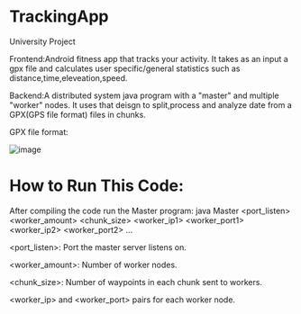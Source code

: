 # TrackingApp
University Project

Frontend:Android fitness app that tracks your activity. It takes as an input a gpx file and calculates user specific/general statistics such as distance,time,eleveation,speed.

Backend:A distributed system  java program with a "master" and multiple "worker" nodes. It uses that deisgn to split,process and analyze date from a GPX(GPS file format) files in chunks.

GPX file format:

![image](https://github.com/user-attachments/assets/7faf5d7e-ea73-465e-9333-50c761ebddc9)


# How to Run This Code:
After compiling the code run the Master program:
java Master <port_listen> <worker_amount> <chunk_size> <worker_ip1> <worker_port1> <worker_ip2> <worker_port2> ...

<port_listen>: Port the master server listens on.

<worker_amount>: Number of worker nodes.

<chunk_size>: Number of waypoints in each chunk sent to workers.

<worker_ip> and <worker_port> pairs for each worker node.
